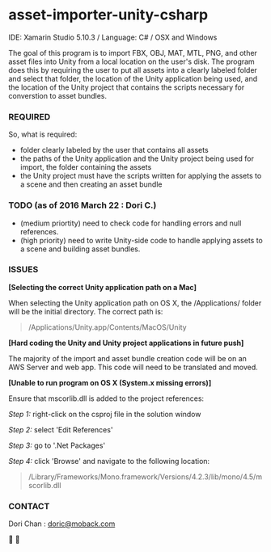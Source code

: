 # asset-importer-unity-csharp

IDE: Xamarin Studio 5.10.3 / Language: C# / OSX and Windows

The goal of this program is to import FBX, OBJ, MAT, MTL, PNG, and other asset files into Unity from a local location
on the user's disk. The program does this by requiring the user to put all assets into a clearly labeled folder and select
that folder, the location of the Unity application being used, and the location of the Unity project that contains the scripts
necessary for converstion to asset bundles. 

### REQUIRED

So, what is required: 

- folder clearly labeled by the user that contains all assets
- the paths of the Unity application and the Unity project being used for import, the folder containing the assets
- the Unity project must have the scripts written for applying the assets to a scene and then creating an asset bundle

### TODO (as of 2016 March 22 : Dori C.)

- (medium priortity) need to check code for handling errors and null references.
- (high priority) need to write Unity-side code to handle applying assets to a scene and building asset bundles.

### ISSUES 
**[Selecting the correct Unity application path on a Mac]**

When selecting the Unity application path on OS X, the /Applications/ folder will be the initial directory. The correct path is: 

> /Applications/Unity.app/Contents/MacOS/Unity

**[Hard coding the Unity and Unity project applications in future push]**

The majority of the import and asset bundle creation code will be on an AWS Server and web app. This code will need to be translated and moved.

**[Unable to run program on OS X (System.x missing errors)]**

Ensure that mscorlib.dll is added to the project references: 

  *Step 1:* right-click on the csproj file in the solution window 

  *Step 2:* select 'Edit References' 
  
  *Step 3:* go to '.Net Packages' 
  
  *Step 4:* click 'Browse' and navigate to the following location:
  
> /Library/Frameworks/Mono.framework/Versions/4.2.3/lib/mono/4.5/mscorlib.dll

### CONTACT 
Dori Chan : doric@moback.com

:metal: :metal:
